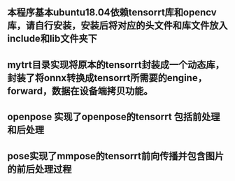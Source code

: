 ## 本程序基本ubuntu18.04依赖tensorrt库和opencv库，请自行安装，安装后将对应的头文件和库文件放入include和lib文件夹下

## mytrt目录实现将原本的tensorrt封装成一个动态库，封装了将onnx转换成tensorrt所需要的engine，forward，数据在设备端拷贝功能。
## openpose 实现了openpose的tensorrt 包括前处理和后处理
## pose实现了mmpose的tensorrt前向传播并包含图片的前后处理过程
